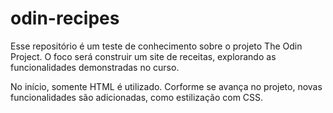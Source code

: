 # odin-recipes

Esse repositório é um teste de conhecimento sobre o projeto The Odin Project.
O foco será construir um site de receitas, explorando as funcionalidades demonstradas no curso.

No início, somente HTML é utilizado. Corforme se avança no projeto, novas funcionalidades são adicionadas, como estilização com CSS.

